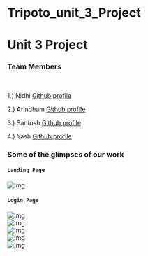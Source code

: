 # Tripoto_unit_3_Project

<h1>Unit 3 Project </h1>

<h3> Team Members </h3>

<br/>

1.) Nidhi [Github profile](https://github.com/aarohi1234)

2.) Arindham  [Github profile](https://github.com/NagArindam)

3.) Santosh [Github profile](https://github.com/Santosh2740)

4.) Yash [Github profile](https://github.com/yash9444)



### Some of the glimpses of our work
#### `Landing Page`
![img](https://github.com/aarohi1234/glistening-rock-2573/blob/main/Image/index.jpeg)
<br/>
#### `Login Page`
![img](https://github.com/aarohi1234/glistening-rock-2573/blob/main/Image/01login.jpeg)
<br/>
![img](https://github.com/ranjeetmasaischool/tame-truck-9187/blob/main/photos/Home%20Page%20middle.png)
<br/>
![img](https://github.com/ranjeetmasaischool/tame-truck-9187/blob/main/photos/home2.png)
<br/>
![img](https://github.com/ranjeetmasaischool/tame-truck-9187/blob/main/photos/home3.png)
<br/>
![img](https://github.com/ranjeetmasaischool/tame-truck-9187/blob/main/photos/home4.png)
<br/>
